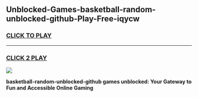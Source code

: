
## Unblocked-Games-basketball-random-unblocked-github-Play-Free-iqycw
<h3>
<a href="https://premium76.site?title=basketball-random-unblocked-github&ref=20M">CLICK TO PLAY</a></h3>
<hr>

<h3>
<a href="https://premium76.site?title=basketball-random-unblocked-github&ref=20M">CLICK 2 PLAY</a>
  
</h3>

<a href="https://premium76.site?title=basketball-random-unblocked-github&ref=19M"><img src="https://clearcache.store/games.png"></a>


**basketball-random-unblocked-github games unblocked: Your Gateway to Fun and Accessible Online Gaming**
